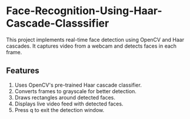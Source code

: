 # Face-Recognition-Using-Haar-Cascade-Classsifier
This project implements real-time face detection using OpenCV and Haar cascades. It captures video from a webcam and detects faces in each frame.

## Features
1. Uses OpenCV's pre-trained Haar cascade classifier.
2. Converts frames to grayscale for better detection.
3. Draws rectangles around detected faces.
4. Displays live video feed with detected faces.
5. Press q to exit the detection window.




